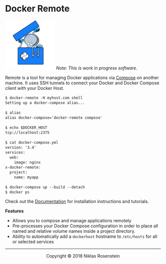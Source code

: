 # Docker Remote

![](docs/logo.png) *Note: This is work in progress software.*

  [Compose]: https://github.com/docker/compose

Remote is a tool for managing Docker applications via [Compose] on another
machine. It uses SSH tunnels to connect your Docker and Docker Compose client
with your Docker Host.

    $ docker-remote -H myhost.com shell
    Setting up a docker-compose alias...
    
    $ alias
    alias docker-compose='docker-remote compose'

    $ echo $DOCKER_HOST
    tcp://localhost:2375

    $ cat docker-compose.yml
    version: '3.4'
    services:
      web:
        image: nginx
    x-docker-remote:
      project:
        name: myapp
    
    $ docker-compose up --build --detach
    $ docker ps

Check out the [Documentation](docs/) for installation instructions and
tutorials.

__Features__

* Allows you to compose and manage applications remotely
* Pre-processes your Docker Compose configuration in order to place all
  named and relative volume names inside a project directory.
* Ability to automatically add a `dockerhost` hostname to `/etc/hosts` for
  all or selected services

---

<p align="center">Copyright &copy; 2018 Niklas Rosenstein</p>
